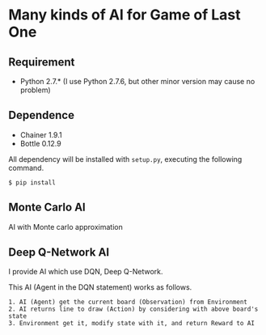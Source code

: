 # Many kinds of AI for Game of Last One

## Requirement

- Python 2.7.* (I use Python 2.7.6, but other minor version may cause no problem)

## Dependence

- Chainer 1.9.1
- Bottle 0.12.9

All dependency will be installed with `setup.py`, executing the following command.

```shell
$ pip install 
```

## Monte Carlo AI

AI with Monte carlo approximation


## Deep Q-Network AI

I provide AI which use DQN, Deep Q-Network.

This AI (Agent in the DQN statement) works as follows.

    1. AI (Agent) get the current board (Observation) from Environment
    2. AI returns line to draw (Action) by considering with above board's state
    3. Environment get it, modify state with it, and return Reward to AI